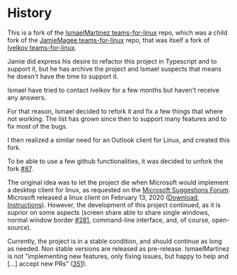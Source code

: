 # History

This is a fork of the [IsmaelMartinez teams-for-linux](https://github.com/IsmaelMartinez/teams-for-linux) repo, which was a child fork of the [JamieMagee teams-for-linux](https://github.com/JamieMagee/teams-for-linux) repo, that was itself a fork of [Ivelkov teams-for-linux](https://github.com/ivelkov/teams-for-linux).

Jamie did express his desire to refactor this project in Typescript and to support it, but he has archive the project and Ismael suspects that means he doesn't have the time to support it.

Ismael have tried to contact Ivelkov for a few months but haven't receive any answers.

For that reason, Ismael decided to refork it and fix a few things that where not working. The list has grown since then to support many features and to fix most of the bugs.

I then realized a similar need for an Outlook client for Linux, and created this fork.

To be able to use a few github functionalities, it was decided to unfork the fork [#87](https://github.com/IsmaelMartinez/teams-for-linux/issues/87).

The original idea was to let the project die when Microsoft would implement a desktop client for linux, as requested on the [Microsoft Suggestions Forum](https://microsoftteams.uservoice.com/forums/555103-public/suggestions/16911565-linux-client). Microsoft released a linux client on February 13, 2020 ([Download](https://www.microsoft.com/en-us/microsoft-365/microsoft-teams/download-app#desktopAppDownloadregion), [Instructions](https://docs.microsoft.com/en-us/microsoftteams/get-clients#linux)).
However, the development of this project continued, as it is suprior on some aspects (screen share able to share single windows, normal window border [#281](https://github.com/IsmaelMartinez/teams-for-linux/issues/281#issuecomment-601578412), command-line interface,  and, of course, open-source).

Currently, the project is in a stable condition, and should continue as long as needed. Non stable versions are released as pre-release. 
IsmaelMartinez is not "implementing new features, only fixing issues, but happy to help and […] accept new PRs" ([351](https://github.com/IsmaelMartinez/teams-for-linux/issues/351#issuecomment-626590582)).
